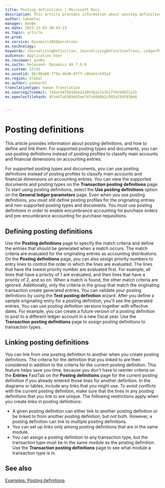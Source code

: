 ```yaml
---
title: Posting definitions | Microsoft Docs
description: This article provides information about posting definitions, and how to define and link them. For supported posting types and documents, you can use posting definitions instead of posting profiles to classify main accounts and financial dimensions on accounting entries.
author: twheeloc
manager: AnnBe
ms.date: 2015-12-03 20:43:23
ms.topic: article
ms.prod: 
ms.service: Dynamics365Operations
ms.technology: 
keywords: JournalizingDefinition, JournalizingDefinitionTrans, LedgerParameters
audience: Application User
ms.reviewer: annbe
ms.suite: Released- Dynamics AX 7.0.0
ms.custom: 15741
ms.assetid: 6bc98a68-f79a-4646-9fff-c8bde5c545a3
ms.region: Global
ms.author: peakerbl
translationtype: Human Translation
ms.sourcegitcommit: 744ac447b01dee241043ba27e3b1ffdcb0022a1b
ms.openlocfilehash: 9fa4d7a0389dd2ee7dfc68b8b2c992a33df930e6


---
```


# <a name="posting-definitions"></a>Posting definitions

This article provides information about posting definitions, and how to define and link them. For supported posting types and documents, you can use posting definitions instead of posting profiles to classify main accounts and financial dimensions on accounting entries.

For supported posting types and documents, you can use posting definitions instead of posting profiles to classify main accounts and financial dimensions on accounting entries. You can view the supported documents and posting types on the **Transaction posting definitions** page. To start using posting definitions, select the **Use posting definitions** option on the **General ledger parameters** page. Even when you use posting definitions, you must still define posting profiles for the originating entries and non-supported posting types and documents. You must use posting definitions in order to enable encumbrance accounting for purchase orders and pre-encumbrance accounting for purchase requisitions.

## <a name="defining-posting-definitions"></a>Defining posting definitions
Use the **Posting definitions** page to specify the match criteria and define the entries that should be generated when a match occurs. The match criteria are evaluated for the originating entries as accounting distributions. On the **Posting definitions** page, you can also assign priority numbers to entry lines to control the order in which the lines are evaluated. The lines that have the lowest priority number are evaluated first. For example, all lines that have a priority of 1 are evaluated, and then lines that have a priority of 2, and so on. When a match is found, the other match criteria are ignored. Additionally, only the criteria in the group that match the originating transaction create generated entries. You can validate your posting definitions by using the **Test posting definition** wizard. After you define a sample originating entry for a posting definition, you'll see the generated entries. You can use posting definition versions together with effective dates. For example, you can create a future version of a posting definition to post to a different ledger account in a new fiscal year. Use the **Transaction posting definitions** page to assign posting definitions to transaction types.

## <a name="linking-posting-definitions"></a>Linking posting definitions
You can link from one posting definition to another when you create posting definitions. The criteria for the definition that you linked to are then considered in addition to the criteria for the current posting definition. This feature helps save you time, because you don't have to reenter criteria on the **Entries** FastTab on the **Posting definitions** page for the current posting definition if you already entered those lines for another definition. In the diagrams or tables, include any links that you might use. To avoid conflicts with the current posting definition, make sure that the lines in any posting definitions that you link to are unique. The following restrictions apply when you create links in posting definitions:

-   A given posting definition can either link to another posting definition or be linked to from another posting definition, but not both. However, a posting definition can link to multiple posting definitions.
-   You can set up links only among posting definitions that are in the same module.
-   You can assign a posting definition to any transaction type, but the transaction type must be in the same module as the posting definition. Use the **Transaction posting definitions** page to see what module a transaction type is in.


<a name="see-also"></a>See also
--------

[Examples: Posting definitions](https://ax.help.dynamics.com/en/?post_type=incsub_wiki&p=74871)




<!--HONumber=Feb17_HO3-->


